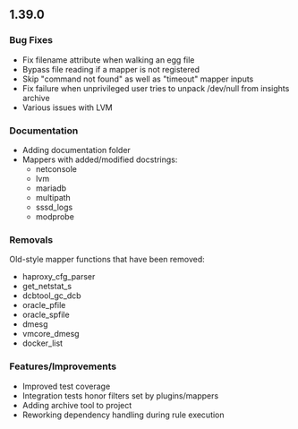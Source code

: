 ## 1.39.0

### Bug Fixes
- Fix filename attribute when walking an egg file
- Bypass file reading if a mapper is not registered
- Skip "command not found" as well as "timeout" mapper inputs
- Fix failure when unprivileged user tries to unpack /dev/null from insights
  archive
- Various issues with LVM

### Documentation
- Adding documentation folder
- Mappers with added/modified docstrings:
    - netconsole
    - lvm
    - mariadb
    - multipath
    - sssd_logs
    - modprobe

### Removals
Old-style mapper functions that have been removed:

- haproxy_cfg_parser
- get_netstat_s
- dcbtool_gc_dcb
- oracle_pfile
- oracle_spfile
- dmesg
- vmcore_dmesg
- docker_list

### Features/Improvements
- Improved test coverage
- Integration tests honor filters set by plugins/mappers
- Adding archive tool to project
- Reworking dependency handling during rule execution
